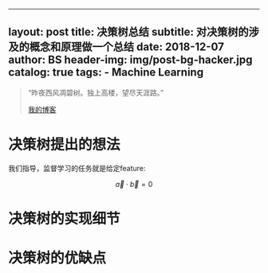 <script type="text/javascript" src="http://cdn.mathjax.org/mathjax/latest/MathJax.js?config=default"></script>
---
layout:     post
title:      决策树总结
subtitle:   对决策树的涉及的概念和原理做一个总结
date:       2018-12-07
author:     BS
header-img: img/post-bg-hacker.jpg
catalog: true
tags:
    - Machine Learning
---

> “昨夜西风凋碧树。独上高楼，望尽天涯路。”
> 
> [我的博客](http://bishengsjtu.github.io)
>
> 

# 决策树提出的想法
我们指导，监督学习的任务就是给定feature:

$$\vec{a} \cdot \vec{b}=0$$

# 决策树的实现细节

# 决策树的优缺点